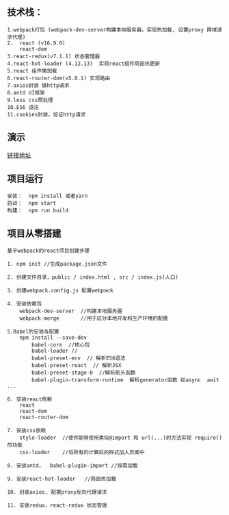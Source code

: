 ## 技术栈：
    1.webpack打包 (webpack-dev-server构建本地服务器，实现热加载, 设置proxy 跨域请求代理)
    2.  react (v16.9.0)
        react-dom
    3.react-redux(v7.1.1) 状态管理器
    4.react-hot-loader (4.12.13)  实现react组件局部热更新
    5.react 组件懒加载
    6.react-router-dom(v5.0.1) 实现路由
    7.axios封装 做http请求
    8.antd UI框架
    9.less css预处理
    10.ES6 语法
    11.cookies封装，验证http请求	
## 演示

[链接地址](https://www.baidu.com)
    
## 项目运行
    安装：  npm install 或者yarn
    启动：  npm start
    构建：  npm run build
    
## 项目从零搭建
    基于webpack的react项目创建步骤

    1. npm init //生成package.json文件

    2. 创建文件目录，public / index.html , src / index.js(人口)

    3. 创建webpack.config.js 配置webpack

    4. 安装依赖包
        webpack-dev-server  //构建本地服务器
        webpack-merge       //用于区分本地开发和生产环境的配置

    5.Babel的安装与配置
        npm install --save-dev
            babel-core  //核心包
            babel-loader //
            babel-preset-env  // 解析ES6语法
            babel-preset-react  // 解析JSX
            babel-preset-stage-0  //解析箭头函数
            babel-plugin-transform-runtime  解析generator函数 如async  awit ...

    6. 安装react依赖
        react
        react-dom
        react-router-dom

    7. 安装css依赖
        style-loader  //使你能够使用类似@import 和 url(...)的方法实现 require()的功能
        css-loader    //将所有的计算后的样式加入页面中

    8. 安装antd，  babel-plugin-import //按需加载

    9. 安装react-hot-loader   //局部热加载

    10. 封装axios, 配置proxy反向代理请求

    11. 安装redux，react-redux 状态管理
